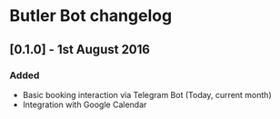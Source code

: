# Butler Bot changelog

## [0.1.0] - 1st August 2016
### Added
* Basic booking interaction via Telegram Bot (Today, current month)
* Integration with Google Calendar


